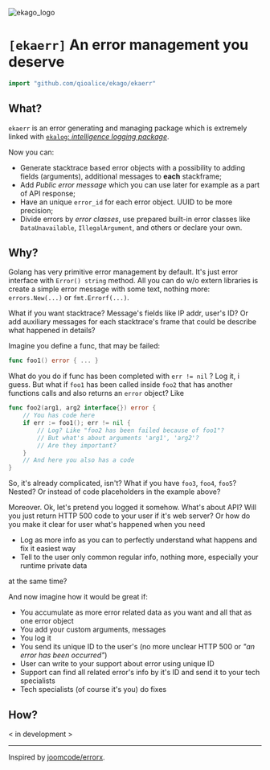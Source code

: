 ![ekago_logo](https://user-images.githubusercontent.com/16417743/85555445-9a32e900-b62e-11ea-9a38-464199ff08e5.jpg)

# `[ekaerr]` An error management you deserve

```go
import "github.com/qioalice/ekago/ekaerr"
```

## What?

`ekaerr` is an error generating and managing package which is extremely linked with [`ekalog`: _intelligence logging package_](../ekalog/). 

Now you can:
-  Generate stacktrace based error objects with a possibility to adding fields (arguments), additional messages to **each** stackframe;
- Add _Public error message_ which you can use later for example as a part of API response;
- Have an unique `error_id` for each error object. UUID to be more precision;
- Divide errors by _error classes_, use prepared built-in error classes like `DataUnavailable`, `IllegalArgument`, and others or declare your own.


## Why? 

Golang has very primitive error management by default. It's just error interface with `Error() string` method. All you can do w/o extern libraries is create a simple error message with some text, nothing more: `errors.New(...)` or `fmt.Errorf(...)`. 

What if you want stacktrace? Message's fields like IP addr, user's ID? Or add auxiliary messages for each stacktrace's frame that could be describe what happened in details?

Imagine you define a func, that may be failed:
```go
func foo1() error { ... }
```
What do you do if func has been completed with `err != nil` ? Log it, i guess. But what if `foo1` has been called inside `foo2` that has another functions calls and also returns an `error` object? Like
```go
func foo2(arg1, arg2 interface{}) error {
	// You has code here
	if err := foo1(); err != nil {
		// Log? Like "foo2 has been failed because of foo1"?
		// But what's about arguments 'arg1', 'arg2'? 
		// Are they important?
	}
	// And here you also has a code
}
```
So, it's already complicated, isn't? What if you have `foo3`, `foo4`, `foo5`? Nested? Or instead of code placeholders in the example above?

Moreover. 
Ok, let's pretend you logged it somehow. What's about API? Will you just return HTTP 500 code to your user if it's web server? Or how do you make it clear for user what's happened when you need
- Log as more info as you can to perfectly understand what happens and fix it easiest way
- Tell to the user only common regular info, nothing more, especially your runtime private data

at the same time?

And now imagine how it would be great if:
- You accumulate as more error related data as you want and all that as one error object
- You add your custom arguments, messages
- You log it
- You send its unique ID to the user's (no more unclear HTTP 500 or _"an error has been occurred"_)
- User can write to your support about error using unique ID
- Support can find all related error's info by it's ID and send it to your tech specialists
- Tech specialists (of course it's you) do fixes


## How?

< in development >

-----

Inspired by [joomcode/errorx](https://github.com/joomcode/errorx).